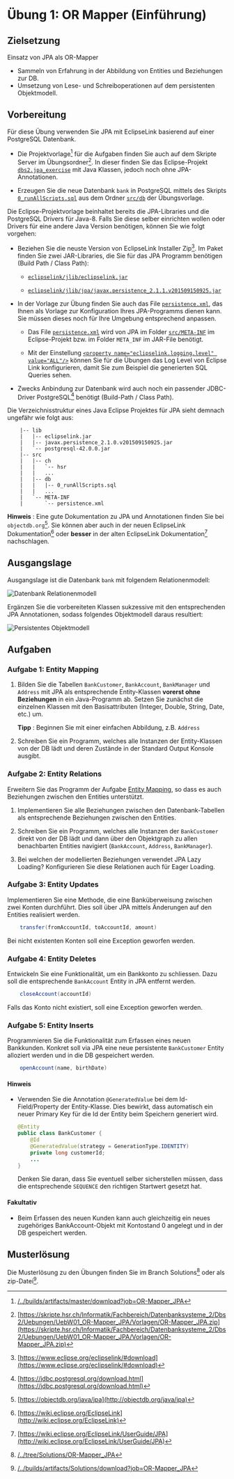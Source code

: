 # Übung 1: OR Mapper (Einführung)

## Zielsetzung

Einsatz von JPA als OR-Mapper

*   Sammeln von Erfahrung in der Abbildung von Entities und Beziehungen
    zur DB.
*   Umsetzung von Lese- und Schreiboperationen auf dem persistenten
    Objektmodell.

## Vorbereitung

Für diese Übung verwenden Sie JPA mit EclipseLink basierend auf einer
PostgreSQL Datenbank. 

[^gl_Projektvorlage]: [/../builds/artifacts/master/download?job=OR-Mapper_JPA](/../builds/artifacts/master/download?job=OR-Mapper_JPA)
[^Übungsordner]: [https://skripte.hsr.ch/Informatik/Fachbereich/Datenbanksysteme_2/Dbs2/Uebungen/UebW01_OR-Mapper_JPA/Vorlagen/OR-Mapper_JPA.zip](https://skripte.hsr.ch/Informatik/Fachbereich/Datenbanksysteme_2/Dbs2/Uebungen/UebW01_OR-Mapper_JPA/Vorlagen/OR-Mapper_JPA.zip)

-   Die Projektvorlage[^gl_Projektvorlage] für die Aufgaben finden Sie auch auf dem Skripte Server im 
    Übungsordner[^Übungsordner].
    In dieser finden Sie das Eclipse-Projekt [`dbs2.jpa_exercise`](OR-Mapper_JPA/.project) mit Java Klassen, 
    jedoch noch ohne JPA-Annotationen.

-   Erzeugen Sie die neue Datenbank `bank` in PostgreSQL mittels des
    Skripts [`0_runAllScripts.sql`](OR-Mapper_JPA/src/db/0_runAllScripts.sql) aus dem Ordner [`src/db`](OR-Mapper_JPA/src/db) der
    Übungsvorlage.

Die Eclipse-Projektvorlage beinhaltet bereits die JPA-Libraries und die PostgreSQL Drivers für Java-8. Falls
Sie diese selber einrichten wollen oder Drivers für eine andere Java Version benötigen, können Sie wie folgt vorgehen:

[^EclipseLinkZip]: [https://www.eclipse.org/eclipselink/#download](https://www.eclipse.org/eclipselink/#download)

-   Beziehen Sie die neuste Version von EclipseLink Installer Zip[^EclipseLinkZip]. Im
    Paket finden Sie zwei JAR-Libraries, die Sie für das JPA Programm
    benötigen (Build Path / Class Path):

    -   [`eclipselink/jlib/eclipselink.jar`](OR-Mapper_JPA/lib/eclipselink.jar)

    -   [`eclipselink/jlib/jpa/javax.persistence_2.1.1.v201509150925.jar`](OR-Mapper_JPA/lib/javax.persistence_2.1.1.v201509150925.jar)

-   In der Vorlage zur Übung finden Sie auch das File [`persistence.xml`](OR-Mapper_JPA/src/META-INF/persistence.xml),
    das Ihnen als Vorlage zur Konfiguration Ihres JPA-Programms dienen
    kann. Sie müssen dieses noch für Ihre Umgebung entsprechend
    anpassen.

    -   Das File [`persistence.xml`](OR-Mapper_JPA/src/META-INF/persistence.xml) wird von JPA im Folder
        [`src/META-INF`](OR-Mapper_JPA/src/META-INF) im Eclipse-Projekt bzw. im Folder `META_INF` im JAR-File benötigt.

    -   Mit der Einstellung
        [`<property name="eclipselink.logging.level" value="ALL"/>`](OR-Mapper_JPA/src/META-INF/persistence.xml#L14) können
        Sie für die Übungen das Log Level von Eclipse Link konfigurieren,
        damit Sie zum Beispiel die generierten SQL Queries sehen.

[^JDBC-Driver]: [https://jdbc.postgresql.org/download.html](https://jdbc.postgresql.org/download.html)

-   Zwecks Anbindung zur Datenbank wird auch noch ein passender
    JDBC-Driver PostgreSQL[^JDBC-Driver] benötigt (Build-Path / Class Path).


Die Verzeichnisstruktur eines Java Eclipse Projektes für JPA sieht demnach ungefähr wie folgt aus:

```
	|-- lib
	|   |-- eclipselink.jar
	|   |-- javax.persistence_2.1.0.v201509150925.jar
	|   `-- postgresql-42.0.0.jar
	|-- src
	|   |-- ch
	|   |   `-- hsr
	|   |   ...
	|   |-- db
	|   |   |-- 0_runAllScripts.sql
	|   |   ...
	|   `-- META-INF
	|       `-- persistence.xml
```



**Hinweis**
:    Eine gute Dokumentation zu JPA und Annotationen finden Sie bei `objectdb.org`[^objectdb]. Sie können aber auch in der neuen EclipseLink Dokumentation[^EclipseLinkDokuNeu] oder **besser** in der alten EclipseLink Dokumentation[^EclipseLinkDokuAlt] nachschlagen.


## Ausgangslage

Ausgangslage ist die Datenbank `bank` mit folgendem Relationenmodell:

![Datenbank Relationenmodell][]


Ergänzen Sie die vorbereiteten Klassen sukzessive mit den entsprechenden
JPA Annotationen, sodass folgendes Objektmodell daraus resultiert:

![Persistentes Objektmodell][]


## Aufgaben

### Aufgabe 1: Entity Mapping


1.  Bilden Sie die Tabellen `BankCustomer`, `BankAccount`, `BankManager`
    und `Address` mit JPA als entsprechende Entity-Klassen **vorerst
    ohne Beziehungen** in ein Java-Programm ab. Setzen Sie zunächst die
    einzelnen Klassen mit den Basisattributen (Integer, Double, String,
    Date, etc.) um.

    **Tipp**
    :   Beginnen Sie mit einer einfachen Abbildung, z.B. `Address`

2.  Schreiben Sie ein Programm, welches alle Instanzen der
    Entity-Klassen von der DB lädt und deren Zustände in der Standard
    Output Konsole ausgibt.

### Aufgabe 2: Entity Relations


Erweitern Sie das Programm der Aufgabe [Entity Mapping][], so dass es
auch Beziehungen zwischen den Entities unterstützt.

1.  Implementieren Sie alle Beziehungen zwischen den Datenbank-Tabellen
    als entsprechende Beziehungen zwischen den Entities.

2.  Schreiben Sie ein Programm, welches alle Instanzen der
    `BankCustomer` direkt von der DB lädt und dann über den
    Objektgraph zu allen benachbarten Entities navigiert (`BankAccount`,
    `Address`, `BankManager`).

3.  Bei welchen der modellierten Beziehungen verwendet JPA Lazy Loading?
    Konfigurieren Sie diese Relationen auch für Eager Loading.

### Aufgabe 3: Entity Updates


Implementieren Sie eine Methode, die eine Banküberweisung zwischen zwei
Konten durchführt. Dies soll über JPA mittels Änderungen auf den
Entities realisiert werden.

```java
	transfer(fromAccountId, toAccountId, amount)
```

Bei nicht existenten Konten soll eine Exception geworfen werden.

### Aufgabe 4: Entity Deletes


Entwickeln Sie eine Funktionalität, um ein Bankkonto zu schliessen. Dazu
soll die entsprechende `BankAccount` Entity in JPA entfernt werden.

```java
	closeAccount(accountId)
```

Falls das Konto nicht existiert, soll eine Exception geworfen werden.

### Aufgabe 5: Entity Inserts


Programmieren Sie die Funktionalität zum Erfassen eines neuen
Bankkunden. Konkret soll via JPA eine neue persistente `BankCustomer`
Entity alloziert werden und in die DB gespeichert werden.

```java
	openAccount(name, birthDate)
```

#### Hinweis
*   Verwenden Sie die Annotation `@GeneratedValue` bei dem
    Id-Field/Property der Entity-Klasse. Dies bewirkt, dass automatisch
    ein neuer Primary Key für die Id der Entity beim Speichern generiert
    wird.

    ```java
	@Entity
	public class BankCustomer {
		@Id
		@GeneratedValue(strategy = GenerationType.IDENTITY)
		private long customerId;
		...
	}
    ```
    
    Denken Sie daran, dass Sie eventuell selber sicherstellen müssen, dass die entsprechende `SEQUENCE` den richtigen Startwert gesetzt hat.


#### Fakultativ
*   Beim Erfassen des neuen Kunden kann auch gleichzeitig ein neues
    zugehöriges BankAccount-Objekt mit Kontostand 0 angelegt und in der
    DB gespeichert werden.


## Musterlösung

Die Musterlösung zu den Übungen finden Sie im Branch Solutions[^gl_BranchSolutions] oder als zip-Datei[^gl_SolutionsZip].

[^gl_BranchSolutions]: [/../tree/Solutions/OR-Mapper_JPA](/../tree/Solutions/OR-Mapper_JPA)
[^gl_SolutionsZip]: [/../builds/artifacts/Solutions/download?job=OR-Mapper_JPA](/../builds/artifacts/Solutions/download?job=OR-Mapper_JPA)

[Datenbank Relationenmodell]: img/Visio1.jpg "Relationenmodell"
[Persistentes Objektmodell]: img/Visio2.jpg "Objektmodell"
[Entity Mapping]: #aufgabe-1-entity-mapping

[^objectdb]: [https://objectdb.org/java/jpa](http://objectdb.org/java/jpa)
[^EclipseLinkDokuNeu]: [https://wiki.eclipse.org/EclipseLink](http://wiki.eclipse.org/EclipseLink)
[^EclipseLinkDokuAlt]: [https://wiki.eclipse.org/EclipseLink/UserGuide/JPA](http://wiki.eclipse.org/EclipseLink/UserGuide/JPA)

